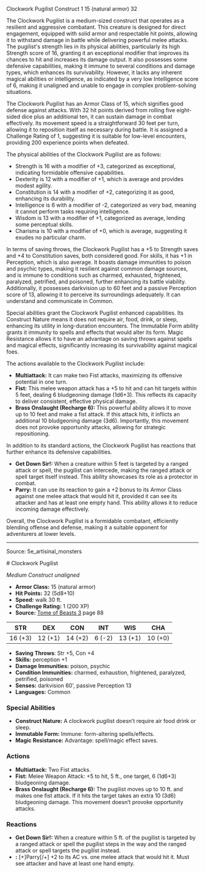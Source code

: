 <MonsterName/>Clockwork Pugilist</MonsterName>
<CreatureType/>Construct</CreatureType>
<CR/>1</CR>
<AC/>15 (natural armor)</AC>
<HP/>32</HP>
<summary>The Clockwork Pugilist is a medium-sized construct that operates as a resilient and aggressive combatant. This creature is designed for direct engagement, equipped with solid armor and respectable hit points, allowing it to withstand damage in battle while delivering powerful melee attacks. The pugilist's strength lies in its physical abilities, particularly its high Strength score of 16, granting it an exceptional modifier that improves its chances to hit and increases its damage output. It also possesses some defensive capabilities, making it immune to several conditions and damage types, which enhances its survivability. However, it lacks any inherent magical abilities or intelligence, as indicated by a very low Intelligence score of 6, making it unaligned and unable to engage in complex problem-solving situations. </summary>

<detail>

The Clockwork Pugilist has an Armor Class of 15, which signifies good defense against attacks. With 32 hit points derived from rolling five eight-sided dice plus an additional ten, it can sustain damage in combat effectively. Its movement speed is a straightforward 30 feet per turn, allowing it to reposition itself as necessary during battle. It is assigned a Challenge Rating of 1, suggesting it is suitable for low-level encounters, providing 200 experience points when defeated.

The physical abilities of the Clockwork Pugilist are as follows:

- Strength is 16 with a modifier of +3, categorized as exceptional, indicating formidable offensive capabilities.
- Dexterity is 12 with a modifier of +1, which is average and provides modest agility.
- Constitution is 14 with a modifier of +2, categorizing it as good, enhancing its durability.
- Intelligence is 6 with a modifier of -2, categorized as very bad, meaning it cannot perform tasks requiring intelligence.
- Wisdom is 13 with a modifier of +1, categorized as average, lending some perceptual skills.
- Charisma is 10 with a modifier of +0, which is average, suggesting it exudes no particular charm.

In terms of saving throws, the Clockwork Pugilist has a +5 to Strength saves and +4 to Constitution saves, both considered good. For skills, it has +1 in Perception, which is also average. It boasts damage immunities to poison and psychic types, making it resilient against common damage sources, and is immune to conditions such as charmed, exhausted, frightened, paralyzed, petrified, and poisoned, further enhancing its battle viability. Additionally, it possesses darkvision up to 60 feet and a passive Perception score of 13, allowing it to perceive its surroundings adequately. It can understand and communicate in Common.

Special abilities grant the Clockwork Pugilist enhanced capabilities. Its Construct Nature means it does not require air, food, drink, or sleep, enhancing its utility in long-duration encounters. The Immutable Form ability grants it immunity to spells and effects that would alter its form. Magic Resistance allows it to have an advantage on saving throws against spells and magical effects, significantly increasing its survivability against magical foes.

The actions available to the Clockwork Pugilist include:

- **Multiattack:** It can make two Fist attacks, maximizing its offensive potential in one turn.
- **Fist:** This melee weapon attack has a +5 to hit and can hit targets within 5 feet, dealing 6 bludgeoning damage (1d6+3). This reflects its capacity to deliver consistent, effective physical damage.
- **Brass Onslaught (Recharge 6):** This powerful ability allows it to move up to 10 feet and make a fist attack. If this attack hits, it inflicts an additional 10 bludgeoning damage (3d6). Importantly, this movement does not provoke opportunity attacks, allowing for strategic repositioning.

In addition to its standard actions, the Clockwork Pugilist has reactions that further enhance its defensive capabilities. 

- **Get Down Sir!:** When a creature within 5 feet is targeted by a ranged attack or spell, the pugilist can intercede, making the ranged attack or spell target itself instead. This ability showcases its role as a protector in combat.
- **Parry:** It can use its reaction to gain a +2 bonus to its Armor Class against one melee attack that would hit it, provided it can see its attacker and has at least one empty hand. This ability allows it to reduce incoming damage effectively.

Overall, the Clockwork Pugilist is a formidable combatant, efficiently blending offense and defense, making it a suitable opponent for adventurers at lower levels.</detail>



---

Source: 5e_artisinal_monsters

<statblock>
# Clockwork Pugilist

*Medium* *Construct* *unaligned*

- **Armor Class:** 15 (natural armor)
- **Hit Points:** 32 (5d8+10)
- **Speed:** walk 30 ft.
- **Challenge Rating:** 1 (200 XP)
- **Source:** [Tome of Beasts 3](https://koboldpress.com/kpstore/product/tome-of-beasts-3-for-5th-edition/) page 88

| STR | DEX | CON | INT | WIS | CHA |
| --- | --- | --- | --- | --- | --- |
| 16 (+3) | 12 (+1) | 14 (+2) | 6 (-2) | 13 (+1) | 10 (+0) |

- **Saving Throws**: Str +5, Con +4
- **Skills:** perception +1
- **Damage Immunities:** poison, psychic
- **Condition Immunities:** charmed, exhaustion, frightened, paralyzed, petrified, poisoned
- **Senses:** darkvision 60', passive Perception 13
- **Languages:** Common

### Special Abilities

- **Construct Nature:** A clockwork pugilist doesn’t require air food drink or sleep.
- **Immutable Form:** Immune: form-altering spells/effects.
- **Magic Resistance:** Advantage: spell/magic effect saves.

### Actions

- **Multiattack:** Two Fist attacks.
- **Fist:** Melee Weapon Attack: +5 to hit, 5 ft., one target, 6 (1d6+3) bludgeoning damage.
- **Brass Onslaught (Recharge 6):** The pugilist moves up to 10 ft. and makes one fist attack. If it hits the target takes an extra 10 (3d6) bludgeoning damage. This movement doesn’t provoke opportunity attacks.

### Reactions

- **Get Down Sir!:** When a creature within 5 ft. of the pugilist is targeted by a ranged attack or spell the pugilist steps in the way and the ranged attack or spell targets the pugilist instead.
- **:** [+]Parry[/+] +2 to its AC vs. one melee attack that would hit it. Must see attacker and have at least one hand empty.


</statblock>


